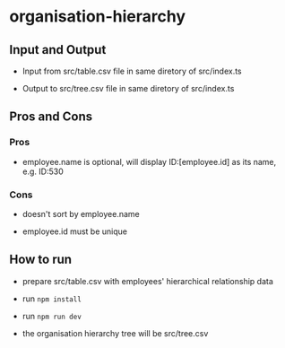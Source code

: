# organisation-hierarchy

## Input and Output

- Input from src/table.csv file in same diretory of src/index.ts

- Output to src/tree.csv file in same diretory of src/index.ts

## Pros and Cons

### Pros

- employee.name is optional, will display ID:\[employee.id\] as its name, e.g. ID:530

### Cons

- doesn't sort by employee.name

- employee.id must be unique

## How to run

- prepare src/table.csv with employees' hierarchical relationship data

- run `npm install`

- run `npm run dev `

- the organisation hierarchy tree will be src/tree.csv

